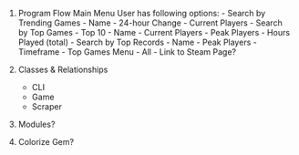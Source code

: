 1. Program Flow
    Main Menu
    User has following options:
        - Search by Trending Games
            - Name
            - 24-hour Change
            - Current Players
        - Search by Top Games - Top 10
            - Name
            - Current Players
            - Peak Players
            - Hours Played (total)
        - Search by Top Records
            - Name
            - Peak Players
            - Timeframe
        - Top Games Menu
            - All
        - Link to Steam Page?

2. Classes & Relationships
    - CLI
    - Game
    - Scraper

3. Modules?

4. Colorize Gem?